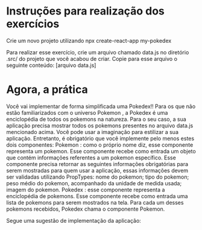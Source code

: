 # Instruções para realização dos exercícios
Crie um novo projeto utilizando npx create-react-app my-pokedex

Para realizar esse exercício, crie um arquivo chamado data.js no diretório .src/ do projeto que você acabou de criar. Copie para esse arquivo o seguinte conteúdo:
[arquivo data.js]

# Agora, a prática
Você vai implementar de forma simplificada uma Pokedex!! Para os que não estão familiarizados com o universo Pokemon , a Pokedex é uma enciclopédia de todos os pokemons na natureza. Para o seu caso, a sua aplicação precisa mostrar todos os pokemons presentes no arquivo data.js mencionado acima.
Você pode usar a imaginação para estilizar a sua aplicação. Entretanto, é obrigatório que você implemente pelo menos estes dois componentes:
Pokemon : como o próprio nome diz, esse componente representa um pokemon. Esse componente recebe como entrada um objeto que contém informações referentes a um pokemon específico. Esse componente precisa retornar as seguintes informações obrigatórias para serem mostradas para quem usar a aplicação, essas informações devem ser validadas utilizando PropTypes:
nome do pokemon;
tipo do pokemon;
peso médio do pokemon, acompanhado da unidade de medida usada;
imagem do pokemon.
Pokedex : esse componente representa a enciclopédia de pokemons. Esse componente recebe como entrada uma lista de pokemons para serem mostrados na tela. Para cada um desses pokemons recebidos, Pokedex chama o componente Pokemon.

Segue uma sugestão de implementação da aplicação:
